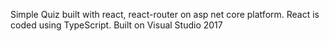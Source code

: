 Simple Quiz built with react, react-router on asp net core platform. 
React is coded using TypeScript. 
Built on Visual Studio 2017 
